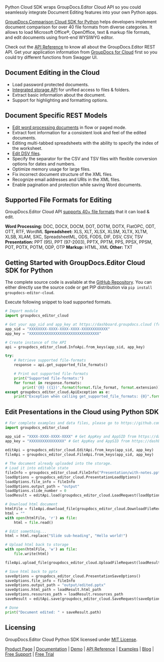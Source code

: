 Python Cloud SDK wraps GroupDocs.Editor Cloud API so you could seamlessly integrate Document Editing features into your own Python apps.

[GroupDocs.Comparison Cloud SDK for Python](https://products.groupdocs.cloud/editor/python) helps developers implement document comparison for over 40 file formats from diverse categories. It allows to load Microsoft Office®, OpenOffice, text & markup file formats, and edit documents using front-end WYSIWYG editor. 

Check out the [API Reference](https://apireference.groupdocs.cloud/editor/) to know all about the GroupDocs.Editor REST API. Get your application information from [GroupDocs for Cloud](https://dashboard.groupdocs.cloud/#/apps) first so you could try different functions from Swagger UI.

## Document Editing in the Cloud

- Load password protected documents.
- [Integrated storage API](https://wiki.groupdocs.cloud/editorcloud/developer-guide/storage-operations/) for unified access to files & folders.
- Extract basic information about the document.
- Support for highlighting and formatting options.

## Document Specific REST Models

- [Edit word processing documents](https://wiki.groupdocs.cloud/editorcloud/developer-guide/document-edit-operations/working-with-wordprocessing-documents/) in flow or paged mode.
- Extract font information for a consistent look and feel of the edited documents.
- Editing multi-tabbed spreadsheets with the ability to specify the index of the worksheet.
- [Edit DSV files](https://wiki.groupdocs.cloud/editorcloud/developer-guide/document-edit-operations/working-with-dsv-documents/).
- Specify the separator for the CSV and TSV files with flexible conversion options for dates and numbers.
- Optimize memory usage for large files.
- Fix incorrect document structure of the XML files.
- Recognize email addresses and URIs in the XML files.
- Enable pagination and protection while saving Word documents.

## Supported File Formats for Editing

GroupDocs.Editor Cloud API [supports 40+ file formats](https://wiki.groupdocs.cloud/editorcloud/getting-started/supported-document-formats/) that it can load & edit.

**Word Processing:** DOC, DOCX, DOCM, DOT, DOTM, DOTX, FlatOPC, ODT, OTT, RTF, WordML
**Spreadsheet:** XLS, XLT, XLSX, XLSM, XLTX, XLTM, XLSB, XLAM, SXC, SpreadsheetML, ODS, FODS, DIF, DSV, CSV, TSV
**Presentation:** PPT (95), PPT (97-2003), PPTX, PPTM, PPS, PPSX, PPSM, POT, POTX, POTM, ODP, OTP
**Markup:** HTML, XML
**Other:** TXT

## Getting Started with GroupDocs.Editor Cloud SDK for Python

The complete source code is available at the [GitHub Repository](https://github.com/groupdocs-editor-cloud/groupdocs-editor-cloud-python). You can either directly use the source code or get PIP distribution via `pip install groupdocs-editor-cloud`.

Execute following snippet to load supported formats.

```python
# Import module
import groupdocs_editor_cloud

# Get your app_sid and app_key at https://dashboard.groupdocs.cloud (free registration is required).
app_sid = "XXXXXXXX-XXXX-XXXX-XXXX-XXXXXXXXXXXX"
app_key = "XXXXXXXXXXXXXXXXXXXXXXXXXXXXXXXX"

# Create instance of the API
api = groupdocs_editor_cloud.InfoApi.from_keys(app_sid, app_key)

try:
    # Retrieve supported file-formats
    response = api.get_supported_file_formats()

    # Print out supported file-formats
    print("Supported file-formats:")
    for format in response.formats:
        print('{0} ({1})'.format(format.file_format, format.extension))
except groupdocs_editor_cloud.ApiException as e:
    print("Exception when calling get_supported_file_formats: {0}".format(e.message))
```

## Edit Presentations in the Cloud using Python SDK

```python
# For complete examples and data files, please go to https://github.com/groupdocs-editor-cloud/groupdocs-editor-cloud-python-samples
import groupdocs_editor_cloud

app_sid = "XXXX-XXXX-XXXX-XXXX" # Get AppKey and AppSID from https://dashboard.groupdocs.cloud
app_key = "XXXXXXXXXXXXXXXX" # Get AppKey and AppSID from https://dashboard.groupdocs.cloud
  
editApi = groupdocs_editor_cloud.EditApi.from_keys(app_sid, app_key)
fileApi = groupdocs_editor_cloud.FileApi.from_keys(app_sid, app_key)

# The document already uploaded into the storage.
# Load it into editable state
fileInfo = groupdocs_editor_cloud.FileInfo("Presentation/with-notes.pptx")
loadOptions = groupdocs_editor_cloud.PresentationLoadOptions()
loadOptions.file_info = fileInfo
loadOptions.output_path = "output"
loadOptions.slide_number = 0
loadResult = editApi.load(groupdocs_editor_cloud.LoadRequest(loadOptions))

# Download html document
htmlFile = fileApi.download_file(groupdocs_editor_cloud.DownloadFileRequest(loadResult.html_path))
html = ""
with open(htmlFile, 'r') as file:
    html = file.read()

# Edit something...
html = html.replace("Slide sub-heading", "Hello world!")

# Upload html back to storage
with open(htmlFile, 'w') as file:
    file.write(html)

fileApi.upload_file(groupdocs_editor_cloud.UploadFileRequest(loadResult.html_path, htmlFile))

# Save html back to pptx
saveOptions = groupdocs_editor_cloud.PresentationSaveOptions()
saveOptions.file_info = fileInfo
saveOptions.output_path = "output/edited.pptx"
saveOptions.html_path = loadResult.html_path
saveOptions.resources_path = loadResult.resources_path
saveResult = editApi.save(groupdocs_editor_cloud.SaveRequest(saveOptions))

# Done
print("Document edited: " + saveResult.path)
```

## Licensing

GroupDocs.Editor Cloud Python SDK licensed under [MIT License](http://github.com/groupdocs-editor-cloud/groupdocs-editor-cloud-python/LICENSE).

[Product Page](https://products.groupdocs.cloud/editor/python) | [Documentation](https://wiki.groupdocs.cloud/editorcloud/) | [Demo](https://products.groupdocs.app/editor/family) | [API Reference](https://apireference.groupdocs.cloud/editor/) | [Examples](https://github.com/groupdocs-editor-cloud/groupdocs-editor-cloud-python) | [Blog](https://blog.groupdocs.cloud/category/editor/) | [Free Support](https://forum.groupdocs.cloud/c/editor) | [Free Trial](https://dashboard.groupdocs.cloud/#/apps)
